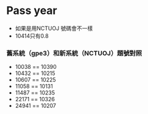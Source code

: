 # Pass year

-	如果是用NCTUOJ 號碼會不一樣
-   10414只有0.8

### 舊系統（gpe3）和新系統（NCTUOJ）題號對照
-	10038 == 10390
- 	10432 == 10215
-	10607 == 10225
-	11058 == 10131
-	11487 == 10235
-   22171 == 10326
-	24941 == 10207
